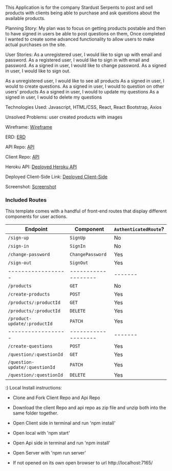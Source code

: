 This Application is for the company Stardust Serpents to post and sell products with clients being able to purchase and ask questions about the available products.

Planning Story: My plan was to focus on getting products postable and then to have signed in users be able to post questions on them,  Once completed I wanted to create some advanced functionality to allow users to make actual purchases on the site.

User Stories:
As a unregistered user, I would like to sign up with email and password.
As a registered user, I would like to sign in with email and password.
As a signed in user, I would like to change password.
As a signed in user, I would like to sign out.

As a unregistered user, I would like to see all products
As a signed in user, I would to create questions.
As a signed in user, I would to question on other users' products
As a signed in user, I would to update my questions
As a signed in user, I would to delete my questions

Technologies Used: Javascript,
HTML/CSS, React, React Bootstrap, Axios


Unsolved Problems: user created products with images

Wireframe: [Wireframe](https://i.imgur.com/bUCFV2h.jpg)

ERD: [ERD](https://i.imgur.com/baqw863.jpg)

API Repo: [API](https://alexkjones.github.io/Stardust-Serpents-API/)

Client Repo: [API](https://github.com/AlexKJones/Stardust-Serpents-Client)

Heroku API: [Deployed Heroku API](https://dashboard.heroku.com/apps/secret-mountain-85824)

Deployed Client-Side Link: [Deployed Client-Side](https://alexkjones.github.io/Stardust-Serpents-Client/#/)

Screenshot: [Screenshot](https://i.imgur.com/4Bk5x9h.png)


### Included Routes

This template comes with a handful of front-end routes that display
different components for user actions.

| Endpoint         | Component | `AuthenticatedRoute`? |
|------------------|-------------------|-------|
| `/sign-up`       | `SignUp`    | No |
| `/sign-in`       | `SignIn`    | No |
| `/change-password` | `ChangePassword`  | Yes |
| `/sign-out`        | `SignOut`   | Yes |
|------------------|-------------------|-------|
| `/products`       | `GET`    | No |
| `/create-products`       | `POST`    | Yes |
| `/products/:productId` | `GET`  | Yes |
| `/products/:productId` | `DELETE`  | Yes |
| `/product-update/:productId`        | `PATCH`   | Yes |
|------------------|-------------------|-------|
| `/create-questions`       | `POST`    | Yes |
| `/question/:questionId`       | `GET`    | Yes |
| `/question-update/:questionId` | `PATCH`  | Yes |
| `/question/:questionId`        | `DELETE`   | Yes |
:)
Local Install instructions:
- Clone and Fork Client Repo and Api Repo

- Download the client Repo and api repo as zip file and unzip both into the same folder together.

- Open Client side in terminal and run 'npm install'

- Open local with 'npm start'

- Open Api side in terminal and run 'npm install'

- Open Server with 'npm run server'

- If not opened on its own open browser to url http://localhost:7165/
